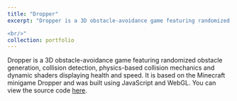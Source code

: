 ```yaml
---
title: "Dropper"
excerpt: "Dropper is a 3D obstacle-avoidance game featuring randomized obstacle generation, collision detection, physics-based collision mechanics and dynamic shaders displaying health and speed. It is based on the Minecraft minigame Dropper.

<br/>"
collection: portfolio
---
```


Dropper is a 3D obstacle-avoidance game featuring randomized obstacle generation, collision detection, physics-based collision mechanics and dynamic shaders displaying health and speed. It is based on the Minecraft minigame Dropper and was built using JavaScript and WebGL. You can view the source code [here](https://github.com/NFJ1618/Dropper).


